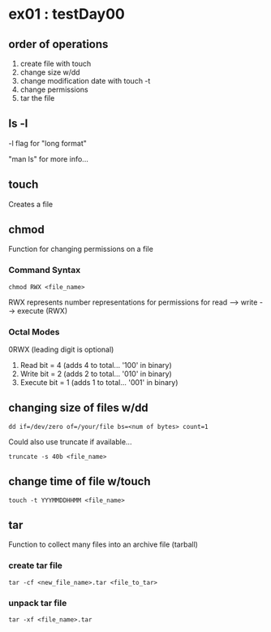 # ex01 : testDay00

## order of operations
1. create file with touch
2. change size w/dd
3. change modification date with touch -t
4. change permissions
5. tar the file

## ls -l
-l flag for "long format"

"man ls" for more info...

## touch
Creates a file

## chmod
Function for changing permissions on a file

### Command Syntax
```
chmod RWX <file_name>
```
RWX represents number representations for permissions for read --> write --> execute (RWX)

### Octal Modes

0RWX (leading digit is optional)

1. Read bit = 4 (adds 4 to total... '100' in binary)
2. Write bit = 2 (adds 2 to total... '010' in binary)
3. Execute bit = 1 (adds 1 to total... '001' in binary)

## changing size of files w/dd
```
dd if=/dev/zero of=/your/file bs=<num of bytes> count=1
```
Could also use truncate if available...
```
truncate -s 40b <file_name>
```
## change time of file w/touch
```
touch -t YYYMMDDHHMM <file_name>
```
## tar
Function to collect many files into an archive file (tarball)
### create tar file
```
tar -cf <new_file_name>.tar <file_to_tar>
```
### unpack tar file
```
tar -xf <file_name>.tar
```